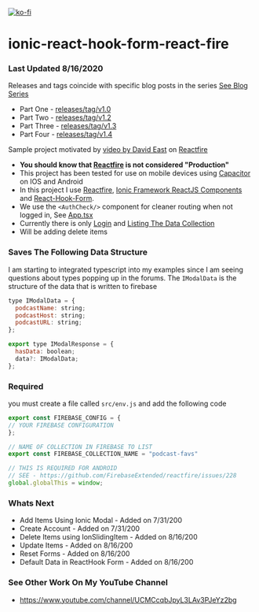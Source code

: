 [![ko-fi](https://www.ko-fi.com/img/githubbutton_sm.svg)](https://ko-fi.com/W7W31U7HM)

# ionic-react-hook-form-react-fire
### Last Updated 8/16/2020

Releases and tags coincide with specific blog posts in the series [See Blog Series](https://dev.to/aaronksaunders/using-reactfire-with-ionic-framework-capacitor-35g6)
- Part One - [releases/tag/v1.0](https://github.com/aaronksaunders/ionic-react-hook-form-react-fire/releases/tag/v1.0)
- Part Two - [releases/tag/v1.2](https://github.com/aaronksaunders/ionic-react-hook-form-react-fire/releases/tag/v1.2)
- Part Three - [releases/tag/v1.3](https://github.com/aaronksaunders/ionic-react-hook-form-react-fire/releases/tag/v1.3)
- Part Four - [releases/tag/v1.4](https://github.com/aaronksaunders/ionic-react-hook-form-react-fire/releases/tag/v1.4)

Sample project motivated by [video by David East](https://www.youtube.com/watch?v=cyQW2leJBnI) on [Reactfire](https://github.com/FirebaseExtended/reactfire)

- **You should know that [Reactfire](https://github.com/FirebaseExtended/reactfire) is not considered "Production"**
- This project has been tested for use on mobile devices using [Capacitor](https://capacitorjs.com/) on IOS and Android
- In this project I use [Reactfire](https://github.com/FirebaseExtended/reactfire), [Ionic Framework ReactJS Components](https://ionicframework.com/react) and [React-Hook-Form](https://react-hook-form.com/).
- We use the `<AuthCheck/>` component for cleaner routing when not logged in, See [App.tsx](https://github.com/aaronksaunders/ionic-react-hook-form-react-fire/blob/master/src/App.tsx)
- Currently there is only [Login](https://github.com/aaronksaunders/ionic-react-hook-form-react-fire/blob/master/src/pages/Login.tsx) and [Listing The Data Collection](https://github.com/aaronksaunders/ionic-react-hook-form-react-fire/blob/master/src/pages/Home.tsx)
- Will be adding delete items

### Saves The Following Data Structure
I am starting to integrated typescript into my examples since I am seeing questions about types popping up in the forums. The `IModalData` is the structure of the data that is written to firebase
```javascript
type IModalData = {
  podcastName: string;
  podcastHost: string;
  podcastURL: string;
};

export type IModalResponse = {
  hasData: boolean;
  data?: IModalData;
};

```

### Required
you must create a file called `src/env.js` and add the following code
```javascript
export const FIREBASE_CONFIG = {
// YOUR FIREBASE CONFIGURATION
};

// NAME OF COLLECTION IN FIREBASE TO LIST
export const FIREBASE_COLLECTION_NAME = "podcast-favs"

// THIS IS REQUIRED FOR ANDROID
// SEE - https://github.com/FirebaseExtended/reactfire/issues/228
global.globalThis = window;
```

### Whats Next
- Add Items Using Ionic Modal        - Added on 7/31/200
- Create Account                     - Added on 7/31/200
- Delete Items using IonSlidingItem  - Added on 8/16/200
- Update Items                       - Added on 8/16/200
- Reset Forms                        - Added on 8/16/200
- Default Data in ReactHook Form     - Added on 8/16/200



### See Other Work On My YouTube Channel
- https://www.youtube.com/channel/UCMCcqbJpyL3LAv3PJeYz2bg
